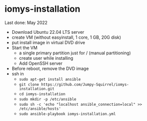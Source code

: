 # iomys-installation

Last done: May 2022

- Download Ubuntu 22.04 LTS server
- create VM (without easyinstall, 1 core, 1 GB, 20G disk)
- put install image in virtual DVD drive
- Start the VM
  + a single primary partition just for / (manual partitioning)
  + create user while installing
  + Add OpenSSH server
- Before reboot, remove the DVD image
- ssh in
  + ```sudo apt-get install ansible```
  + ```git clone https://github.com/Jumpy-Squirrel/iomys-installation.git```
  + ```cd iomys-installation```
  + ```sudo mkdir -p /etc/ansible```
  + ```sudo sh -c 'echo "localhost ansible_connection=local" >> /etc/ansible/hosts'```
  + ```sudo ansible-playbook iomys-installation.yml```

